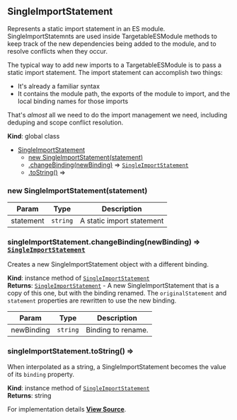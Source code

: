 <a name="SingleImportStatement" id="SingleImportStatement"></a>

## SingleImportStatement

Represents a static import statement in an ES module. SingleImportStatemnts
are used inside TargetableESModule methods to keep track of the new
dependencies being added to the module, and to resolve conflicts when they
occur.

The typical way to add new imports to a TargetableESModule is to pass a
static import statement. The import statement can accomplish two things:

 - It's already a familiar syntax
 - It contains the module path, the exports of the module to import, and the local binding names for those imports

That's _almost_ all we need to do the import management we need, including
deduping and scope conflict resolution.

**Kind**: global class  

* [SingleImportStatement](#SingleImportStatement)
    * [new SingleImportStatement(statement)](#new_SingleImportStatement_new)
    * [.changeBinding(newBinding)](#SingleImportStatement+changeBinding) ⇒ [`SingleImportStatement`](#SingleImportStatement)
    * [.toString()](#SingleImportStatement+toString) ⇒

<a name="new_SingleImportStatement_new" id="new_SingleImportStatement_new"></a>

### new SingleImportStatement(statement)


| Param | Type | Description |
| --- | --- | --- |
| statement | `string` | A static import statement |

<a name="SingleImportStatement+changeBinding" id="SingleImportStatement+changeBinding"></a>

### singleImportStatement.changeBinding(newBinding) ⇒ [`SingleImportStatement`](#SingleImportStatement)

Creates a new SingleImportStatement object with a different binding.

**Kind**: instance method of [`SingleImportStatement`](#SingleImportStatement)  
**Returns**: [`SingleImportStatement`](#SingleImportStatement) - A new SingleImportStatement that is a copy
of this one, but with the binding renamed. The `originalStatement` and
`statement` properties are rewritten to use the new binding.  

| Param | Type | Description |
| --- | --- | --- |
| newBinding | `string` | Binding to rename. |

<a name="SingleImportStatement+toString" id="SingleImportStatement+toString"></a>

### singleImportStatement.toString() ⇒

When interpolated as a string, a SingleImportStatement becomes the value
of its `binding` property.

**Kind**: instance method of [`SingleImportStatement`](#SingleImportStatement)  
**Returns**: string  


For implementation details [**View Source**](https://github.com/magento/pwa-studio/blob/develop/packages/pwa-buildpack/lib/WebpackTools/targetables/SingleImportStatement.js).
